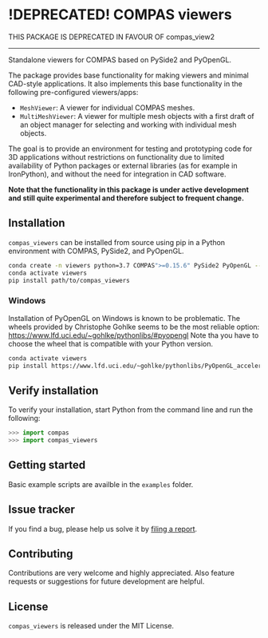 # !DEPRECATED! COMPAS viewers

THIS PACKAGE IS DEPRECATED IN FAVOUR OF compas_view2

---

Standalone viewers for COMPAS based on PySide2 and PyOpenGL.

The package provides base functionality for making viewers and minimal CAD-style applications.
It also implements this base functionality in the following pre-configured viewers/apps:

* `MeshViewer`: A viewer for individual COMPAS meshes.
* `MultiMeshViewer`: A viewer for multiple mesh objects with a first draft of an object manager for selecting and working with individual mesh objects.

The goal is to provide an environment for testing and prototyping code for 3D applications without restrictions on functionality due to limited availability of Python packages or external libraries (as for example in IronPython), and without the need for integration in CAD software.

**Note that the functionality in this package is under active development and still quite experimental and therefore subject to frequent change.**

## Installation

`compas_viewers` can be installed from source using pip in a Python environment with COMPAS, PySide2, and PyOpenGL.

```bash
conda create -n viewers python=3.7 COMPAS">=0.15.6" PySide2 PyOpenGL --yes
conda activate viewers
pip install path/to/compas_viewers
```

### Windows

Installation of PyOpenGL on Windows is known to be problematic.
The wheels provided by Christophe Gohlke seems to be the most reliable option: <https://www.lfd.uci.edu/~gohlke/pythonlibs/#pyopengl>
Note tha you have to choose the wheel that is compatible with your Python version.

```bash
conda activate viewers
pip install https://www.lfd.uci.edu/~gohlke/pythonlibs/PyOpenGL_accelerate‑3.1.5‑cp37‑cp37m‑win_amd64.whl
```

## Verify installation

To verify your installation, start Python from the command line and run the following:

```python
>>> import compas
>>> import compas_viewers
```

## Getting started

Basic example scripts are availble in the `examples` folder.

## Issue tracker

If you find a bug, please help us solve it by [filing a report](https://github.com/compas-dev/compas_viewers/issues).

## Contributing

Contributions are very welcome and highly appreciated.
Also feature requests or suggestions for future development are helpful.

## License

`compas_viewers` is released under the MIT License.
